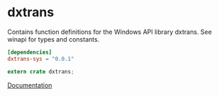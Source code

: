 # dxtrans #
Contains function definitions for the Windows API library dxtrans. See winapi for types and constants.

```toml
[dependencies]
dxtrans-sys = "0.0.1"
```

```rust
extern crate dxtrans;
```

[Documentation](https://retep998.github.io/doc/winapi/dxtrans/)

